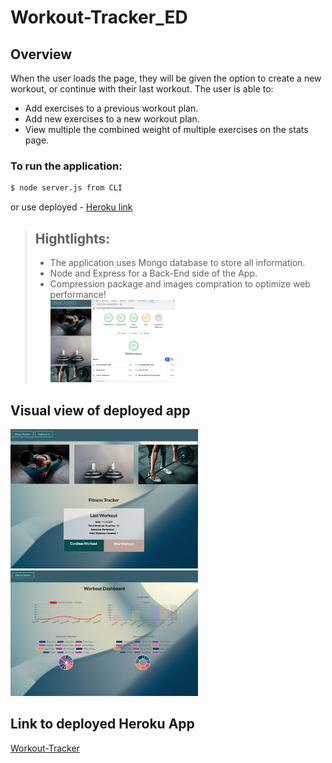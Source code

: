# Workout-Tracker_ED

## Overview
When the user loads the page, they will be given the option to create a new workout, or continue with their last workout.
The user is able to:
- Add exercises to a previous workout plan.
- Add new exercises to a new workout plan.
- View multiple the combined weight of multiple exercises on the stats page.


### To run the application:
 ```sh
$ node server.js from CLI
```
or use deployed - [Heroku link ](#Link-to-deployed-Heroku-App)


> ## Hightlights:
> - The application uses Mongo database to store all information. 
> - Node and Express for a Back-End side of the App.
> - Compression package and images compration to optimize web performance!<br>
<img src="public/images/Screen Shot 2020-04-12 at 5.32.52 PM.png" width = 200px><br>



## Visual view of deployed app

<img src="public/images/Screen Shot 2020-04-12 at 5.17.54 PM.jpg" width = 300px><br>
<img src="public/images/Screen Shot 2020-04-12 at 5.18.12 PM.jpg" width = 300px><br>

## Link to deployed Heroku App
[Workout-Tracker](https://lit-chamber-43751.herokuapp.com/)